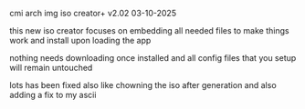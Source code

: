 cmi arch img iso creator+ v2.02 03-10-2025

this new iso creator focuses on embedding all needed files to make things work and install upon loading the app 

nothing needs downloading once installed and all config files that you setup will remain untouched

lots has been fixed also like chowning the iso after generation and also adding a fix to my ascii
